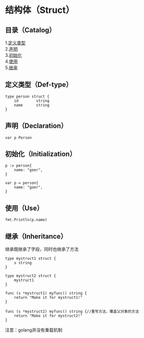 # 结构体（Struct）
## 目录（Catalog）
1.[定义类型](#定义类型def-type)</br>
2.[声明](#声明declaration)</br>
3.[初始化](#初始化initialization)</br>
4.[使用](#使用use)</br>
5.[继承](#继承inherit)
## 定义类型（Def-type）
```
type person struct {
	id        string
	name      string
}
```
## 声明（Declaration）
```
var p Person
```
## 初始化（Initialization）
```
p := person{
	name: "goer",
}

var p = person{
	name: "goer",
}
```
## 使用（Use）
```
fmt.Println(p.name)
```
## 继承（Inheritance）
继承既继承了字段，同时也继承了方法
```
type mystruct1 struct {
	s string
}

type mystruct2 struct {
	mystruct1
}

func (s *mystruct1) myfunc() string {
	return "Make it for mystruct1!"
}

func (s *mystruct2) myfunc() string {//重写方法，覆盖父对象的方法
	return "Make it for mystruct2!"
}
```
注意：golang并没有重载机制
